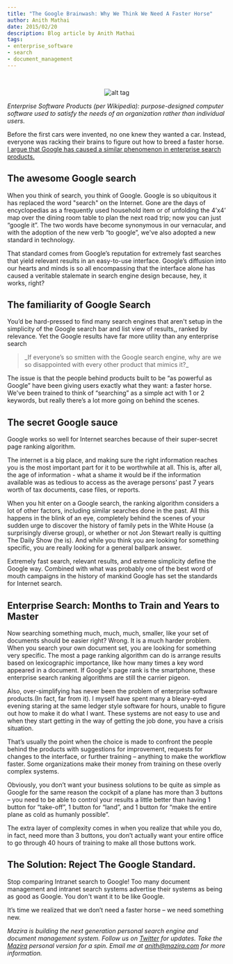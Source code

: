 ```yaml
---
title: "The Google Brainwash: Why We Think We Need A Faster Horse"
author: Anith Mathai
date: 2015/02/20
description: Blog article by Anith Mathai
tags:
- enterprise_software
- search
- document_management
---
```

<br><center>![alt tag](https://media.licdn.com/mpr/mpr/jc/AAEAAQAAAAAAAABmAAAAJDEwMDM5MDQzLTNkOGItNGI2NS05MTgxLWE2Zjg3YjkyOTY4MA.jpg)</center>

_Enterprise Software Products (per Wikipedia): purpose-designed computer software used to satisfy the needs of an organization rather than individual users._

Before the first cars were invented, no one knew they wanted a car. Instead, everyone was racking their brains to figure out how to breed a faster horse. <u>I argue that Google has caused a similar phenomenon in enterprise search products.</u>

## The awesome Google search

When you think of search, you think of Google. Google is so ubiquitous it has replaced the word "search" on the Internet. Gone are the days of encyclopedias as a frequently used household item or of unfolding the 4’x4’ map over the dining room table to plan the next road trip; now you can just “google it”. The two words have become synonymous in our vernacular, and with the adoption of the new verb “to google”, we've also adopted a new standard in technology.

That standard comes from Google’s reputation for extremely fast searches that yield relevant results in an easy-to-use interface. Google’s diffusion into our hearts and minds is so all encompassing that the interface alone has caused a veritable stalemate in search engine design because, hey, it works, right?

## The familiarity of Google Search

You’d be hard-pressed to find many search engines that aren't setup in the simplicity of the Google search bar and list view of results,, ranked by relevance. Yet the Google results have far more utility than any enterprise search

<blockquote>_If everyone’s so smitten with the Google search engine, why are we so disappointed with every other product that mimics it?_</blockquote>

The issue is that the people behind products built to be “as powerful as Google” have been giving users exactly what they want: a faster horse. We've been trained to think of “searching” as a simple act with 1 or 2 keywords, but really there’s a lot more going on behind the scenes.

## The secret Google sauce

Google works so well for Internet searches because of their super-secret page ranking algorithm.

The internet is a big place, and making sure the right information reaches you is the most important part for it to be worthwhile at all. This is, after all, the age of information - what a shame it would be if the information available was as tedious to access as the average persons’ past 7 years worth of tax documents, case files, or reports.

When you hit enter on a Google search, the ranking algorithm considers a lot of other factors, including similar searches done in the past. All this happens in the blink of an eye, completely behind the scenes of your sudden urge to discover the history of family pets in the White House (a surprisingly diverse group), or whether or not Jon Stewart really is quitting The Daily Show (he is). And while you think you are looking for something specific, you are really looking for a general ballpark answer.

Extremely fast search, relevant results, and extreme simplicity define the Google way. Combined with what was probably one of the best word of mouth campaigns in the history of mankind Google has set the standards for Internet search.

## Enterprise Search: Months to Train and Years to Master

Now searching something much, much, much, smaller, like your set of documents should be easier right? Wrong. It is a much harder problem. When you search your own document set, you are looking for something very specific. The most a page ranking algorithm can do is arrange results based on lexicographic importance, like how many times a key word appeared in a document. If Google's page rank is the smartphone, these enterprise search ranking algorithms are still the carrier pigeon.

Also, over-simplifying has never been the problem of enterprise software products.(In fact, far from it). I myself have spent many a bleary-eyed evening staring at the same ledger style software for hours, unable to figure out how to make it do what I want. These systems are not easy to use and when they start getting in the way of getting the job done, you have a crisis situation.

That’s usually the point when the choice is made to confront the people behind the products with suggestions for improvement, requests for changes to the interface, or further training – anything to make the workflow faster. Some organizations make their money from training on these overly complex systems.

Obviously, you don’t want your business solutions to be quite as simple as Google for the same reason the cockpit of a plane has more than 3 buttons – you need to be able to control your results a little better than having 1 button for “take-off”, 1 button for “land”, and 1 button for “make the entire plane as cold as humanly possible”.

The extra layer of complexity comes in when you realize that while you do, in fact, need more than 3 buttons, you don’t actually want your entire office to go through 40 hours of training to make all those buttons work.

## The Solution: Reject The Google Standard.

Stop comparing Intranet search to Google! Too many document management and intranet search systems advertise their systems as being as good as Google. You don't want it to be like Google.

It’s time we realized that we don’t need a faster horse – we need something new.

_Mazira is building the next generation personal search engine and document management system. Follow us on [Twitter](https://twitter.com/Mazira) for updates. Take the [Mazira](https://www.mazira.me/) personal version for a spin. Email me at [anith@mazira.com](mailto:anith@mazira.com) for more information._